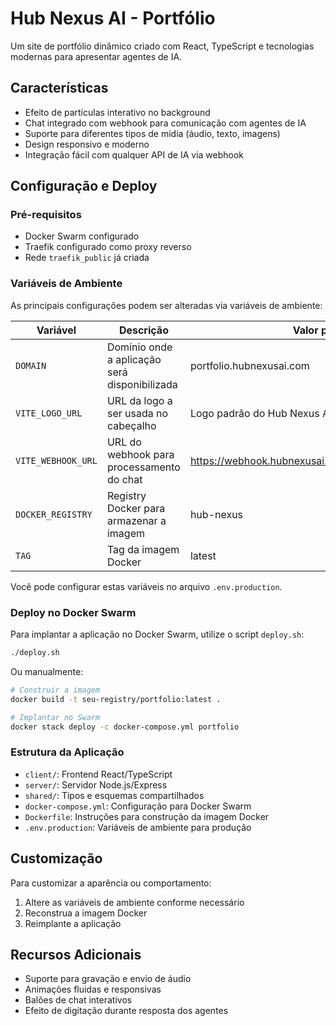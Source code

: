 # Hub Nexus AI - Portfólio

Um site de portfólio dinâmico criado com React, TypeScript e tecnologias modernas para apresentar agentes de IA.

## Características

- Efeito de partículas interativo no background
- Chat integrado com webhook para comunicação com agentes de IA
- Suporte para diferentes tipos de mídia (áudio, texto, imagens)
- Design responsivo e moderno
- Integração fácil com qualquer API de IA via webhook

## Configuração e Deploy

### Pré-requisitos

- Docker Swarm configurado
- Traefik configurado como proxy reverso
- Rede `traefik_public` já criada

### Variáveis de Ambiente

As principais configurações podem ser alteradas via variáveis de ambiente:

| Variável | Descrição | Valor padrão |
|----------|-----------|--------------|
| `DOMAIN` | Domínio onde a aplicação será disponibilizada | portfolio.hubnexusai.com |
| `VITE_LOGO_URL` | URL da logo a ser usada no cabeçalho | Logo padrão do Hub Nexus AI |
| `VITE_WEBHOOK_URL` | URL do webhook para processamento do chat | https://webhook.hubnexusai.com/webhook/meuportfolio |
| `DOCKER_REGISTRY` | Registry Docker para armazenar a imagem | hub-nexus |
| `TAG` | Tag da imagem Docker | latest |

Você pode configurar estas variáveis no arquivo `.env.production`.

### Deploy no Docker Swarm

Para implantar a aplicação no Docker Swarm, utilize o script `deploy.sh`:

```bash
./deploy.sh
```

Ou manualmente:

```bash
# Construir a imagem
docker build -t seu-registry/portfolio:latest .

# Implantar no Swarm
docker stack deploy -c docker-compose.yml portfolio
```

### Estrutura da Aplicação

- `client/`: Frontend React/TypeScript
- `server/`: Servidor Node.js/Express
- `shared/`: Tipos e esquemas compartilhados
- `docker-compose.yml`: Configuração para Docker Swarm
- `Dockerfile`: Instruções para construção da imagem Docker
- `.env.production`: Variáveis de ambiente para produção

## Customização

Para customizar a aparência ou comportamento:

1. Altere as variáveis de ambiente conforme necessário
2. Reconstrua a imagem Docker
3. Reimplante a aplicação

## Recursos Adicionais

- Suporte para gravação e envio de áudio
- Animações fluidas e responsivas
- Balões de chat interativos
- Efeito de digitação durante resposta dos agentes